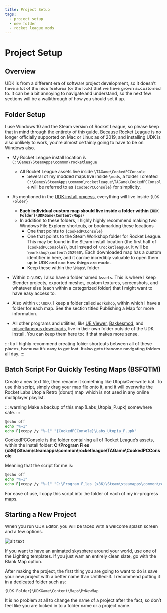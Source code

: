 ```yaml
---
title: Project Setup
tags:
  - project setup
  - new folder
  - rocket league mods
---
```

# Project Setup

## Overview

UDK is from a different era of software project development, so it doesn’t have a lot of the nice features (or the look) that we have grown accustomed to. It can be a bit annoying to navigate and understand, so the next few sections will be a walkthrough of how you should set it up.

## Folder Setup

I use Windows 10 and the Steam version of Rocket League, so please keep that in mind through the entirety of this guide. Because Rocket League is no longer officially supported on Mac or Linux as of 2019, and installing UDK is also unlikely to work, you're almost certainly going to have to be on Windows also.

* My Rocket League install location is `C:\Games\SteamApps\common\rocketleague`
  * All Rocket League assets live inside `\TAGame\CookedPCConsole`
      * Several of my modded maps live inside `\mods`, a folder I created
`C:\Games\SteamApps\common\rocketleague\TAGame\CookedPCConsole` will be referred to as `{CookedPCConsole}` for simplicity.

* As mentioned in the [UDK install process](03_installing), everything will live inside `{UDK Folder}`
    * **Each individual custom map should live inside a folder within `{UDK Folder}\UDKGame\Content\Maps\`**
    * In addition to these folders, I highly highly recommend making two Windows File Explorer shortcuts, or bookmarking these locations
      * One that points to `{CookedPCConsole}`
      * One that points to the Steam Workshop folder for Rocket League. This may be found in the Steam install location (the first half of `{CookedPCConsole}`), but instead of `\rocketleague\` it will be `\workshop\content\252950\`. Each downloaded map has a custom identifier in here, and it can be incredibly valuable to open them up in UDK and see how things are made.
      * Keep these within the `\Maps\` folder
	
* Within `C:\UDK\` I also have a folder named `Assets`. This is where I keep Blender projects, exported meshes, custom textures, screenshots, and whatever else (each within a categorized folder) that I might want to have easy access to.
* Also within `C:\UDK\` I keep a folder called `Workshop`, within which I have a folder for each map. See the section titled Publishing a Map for more information.
* All other programs and utilities, like [UE Viewer](../resources/downloads), [Bakkesmod](https://bakkesmod.com), and [miscellaneous downloads](../resources/downloads), live in their own folder outside of the UDK install. You can keep them here too if that makes more sense.

::: tip
I highly recommend creating folder shortcuts between all of these places, because it’s easy to get lost. It also gets tiresome navigating folders all day.
:::


## Batch Script For Quickly Testing Maps (BSFQTM) <Badge text="important" type="tip"/>

Create a new text file, then rename it something like UtopiaOverwrite.bat. To use this script, simply drag your map file onto it, and it will overwrite the Rocket Labs Utopia Retro (donut) map, which is not used in any online multiplayer playlist. 

::: warning
Make a backup of this map (Labs_Utopia_P.upk) somewhere safe.
:::
```sh
@echo off
echo "%~1"
echo F|xcopy /y "%~1" "{CookedPCConsole}\Labs_Utopia_P.upk"
```
CookedPCConsole is the folder containing all of Rocket League’s assets, within the install folder:
**C:\Program Files (x86)\Steam\steamapps\common\rocketleague\TAGame\CookedPCConsole**

Meaning that the script for me is:
```sh
@echo off
echo "%~1"
echo F|xcopy /y "%~1" "C:\Program Files (x86)\Steam\steamapps\common\rocketleague\TAGame\CookedPCConsole\Labs_Utopia_P.upk"
```

For ease of use, I copy this script into the folder of each of my in-progress maps.


## Starting a New Project

When you run UDK Editor, you will be faced with a welcome splash screen and a few options.

![alt text](~@images/UDK/essential/image251.png "A nice day to be a cube on a platform in an infinite void")

If you want to have an animated skysphere around your world, use one of the Lighting templates. If you just want an entirely clean slate, go with the Blank Map option.

After making the project, the first thing you are going to want to do is save your new project with a better name than Untitled-3. I recommend putting it in a dedicated folder such as:

`{UDK Folder}\UDKGame\Content\Maps\MyNewMap`

It is no problem at all to change the name of a project after the fact, so don’t feel like you are locked in to a folder name or a project name.
